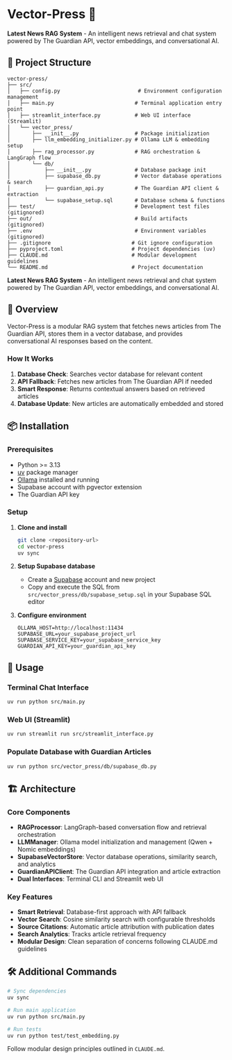 # Vector-Press 🚀

**Latest News RAG System** - An intelligent news retrieval and chat system powered by The Guardian API, vector embeddings, and conversational AI.

## 📁 Project Structure

```
vector-press/
├── src/
│   ├── config.py                         # Environment configuration management
│   ├── main.py                          # Terminal application entry point
│   ├── streamlit_interface.py           # Web UI interface (Streamlit)
│   └── vector_press/
│       ├── __init__.py                  # Package initialization
│       ├── llm_embedding_initializer.py # Ollama LLM & embedding setup
│       ├── rag_processor.py             # RAG orchestration & LangGraph flow
│       └── db/
│           ├── __init__.py              # Database package init
│           ├── supabase_db.py           # Vector database operations & search
│           ├── guardian_api.py          # The Guardian API client & extraction
│           └── supabase_setup.sql       # Database schema & functions
├── test/                                # Development test files (gitignored)
├── out/                                 # Build artifacts (gitignored)
├── .env                                 # Environment variables (gitignored)
├── .gitignore                          # Git ignore configuration
├── pyproject.toml                      # Project dependencies (uv)
├── CLAUDE.md                           # Modular development guidelines
└── README.md                           # Project documentation
```

**Latest News RAG System** - An intelligent news retrieval and chat system powered by The Guardian API, vector embeddings, and conversational AI.

## 🚀 Overview

Vector-Press is a modular RAG system that fetches news articles from The Guardian API, stores them in a vector database, and provides conversational AI responses based on the content.

### How It Works

1. **Database Check**: Searches vector database for relevant content
2. **API Fallback**: Fetches new articles from The Guardian API if needed
3. **Smart Response**: Returns contextual answers based on retrieved articles
4. **Database Update**: New articles are automatically embedded and stored

## 📦 Installation

### Prerequisites

- Python >= 3.13
- [uv](https://docs.astral.sh/uv/) package manager
- [Ollama](https://ollama.com/) installed and running
- Supabase account with pgvector extension
- The Guardian API key

### Setup

1. **Clone and install**
   ```bash
   git clone <repository-url>
   cd vector-press
   uv sync
   ```

2. **Setup Supabase database**
   - Create a [Supabase](https://supabase.com/) account and new project
   - Copy and execute the SQL from `src/vector_press/db/supabase_setup.sql` in your Supabase SQL editor

3. **Configure environment**
   ```env
   OLLAMA_HOST=http://localhost:11434
   SUPABASE_URL=your_supabase_project_url
   SUPABASE_SERVICE_KEY=your_supabase_service_key
   GUARDIAN_API_KEY=your_guardian_api_key
   ```

## 🚀 Usage

### Terminal Chat Interface
```bash
uv run python src/main.py
```

### Web UI (Streamlit)
```bash
uv run streamlit run src/streamlit_interface.py
```

### Populate Database with Guardian Articles
```bash
uv run python src/vector_press/db/supabase_db.py
```

## 🏗️ Architecture

### Core Components
- **RAGProcessor**: LangGraph-based conversation flow and retrieval orchestration
- **LLMManager**: Ollama model initialization and management (Qwen + Nomic embeddings)
- **SupabaseVectorStore**: Vector database operations, similarity search, and analytics
- **GuardianAPIClient**: The Guardian API integration and article extraction
- **Dual Interfaces**: Terminal CLI and Streamlit web UI

### Key Features
- **Smart Retrieval**: Database-first approach with API fallback
- **Vector Search**: Cosine similarity search with configurable thresholds
- **Source Citations**: Automatic article attribution with publication dates
- **Search Analytics**: Tracks article retrieval frequency
- **Modular Design**: Clean separation of concerns following CLAUDE.md guidelines

## 🛠️ Additional Commands

```bash
# Sync dependencies
uv sync

# Run main application
uv run python src/main.py

# Run tests
uv run python test/test_embedding.py
```

Follow modular design principles outlined in `CLAUDE.md`.